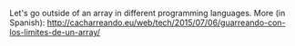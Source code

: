 Let's go outside of an array in different programming languages.
More (in Spanish): http://cacharreando.eu/web/tech/2015/07/06/guarreando-con-los-limites-de-un-array/